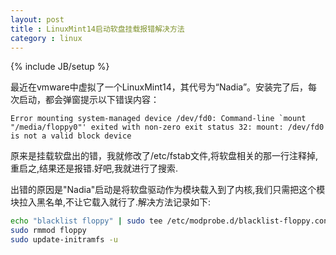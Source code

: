 ```yaml
---
layout: post
title : LinuxMint14启动软盘挂载报错解决方法
category : linux
---
```

{% include JB/setup %}

最近在vmware中虚拟了一个LinuxMint14，其代号为“Nadia”。安装完了后，每次启动，都会弹窗提示以下错误内容：

	Error mounting system-managed device /dev/fd0: Command-line `mount "/media/floppy0"' exited with non-zero exit status 32: mount: /dev/fd0 is not a valid block device

原来是挂载软盘出的错，我就修改了/etc/fstab文件,将软盘相关的那一行注释掉,重启之,结果还是报错.好吧,我就进行了搜索.

出错的原因是"Nadia"启动是将软盘驱动作为模块载入到了内核,我们只需把这个模块拉入黑名单,不让它载入就行了.解决方法记录如下:

```bash
echo "blacklist floppy" | sudo tee /etc/modprobe.d/blacklist-floppy.conf
sudo rmmod floppy
sudo update-initramfs -u
```